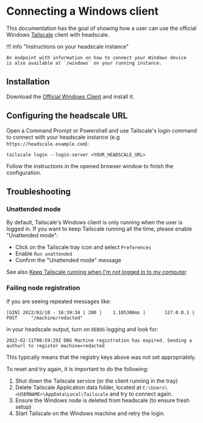 # Connecting a Windows client

This documentation has the goal of showing how a user can use the official Windows [Tailscale](https://tailscale.com) client with headscale.

!!! info "Instructions on your headscale instance"

    An endpoint with information on how to connect your Windows device
    is also available at `/windows` on your running instance.

## Installation

Download the [Official Windows Client](https://tailscale.com/download/windows) and install it.

## Configuring the headscale URL

Open a Command Prompt or Powershell and use Tailscale's login command to connect with your headscale instance (e.g
`https://headscale.example.com`):

```
tailscale login --login-server <YOUR_HEADSCALE_URL>
```

Follow the instructions in the opened browser window to finish the configuration.

## Troubleshooting

### Unattended mode

By default, Tailscale's Windows client is only running when the user is logged in. If you want to keep Tailscale running
all the time, please enable "Unattended mode":

- Click on the Tailscale tray icon and select `Preferences`
- Enable `Run unattended`
- Confirm the "Unattended mode" message

See also [Keep Tailscale running when I'm not logged in to my computer](https://tailscale.com/kb/1088/run-unattended)

### Failing node registration

If you are seeing repeated messages like:

```
[GIN] 2022/02/10 - 16:39:34 | 200 |    1.105306ms |       127.0.0.1 | POST     "/machine/redacted"
```

in your headscale output, turn on `DEBUG` logging and look for:

```
2022-02-11T00:59:29Z DBG Machine registration has expired. Sending a authurl to register machine=redacted
```

This typically means that the registry keys above was not set appropriately.

To reset and try again, it is important to do the following:

1. Shut down the Tailscale service (or the client running in the tray)
2. Delete Tailscale Application data folder, located at `C:\Users\<USERNAME>\AppData\Local\Tailscale` and try to connect again.
3. Ensure the Windows node is deleted from headscale (to ensure fresh setup)
4. Start Tailscale on the Windows machine and retry the login.
